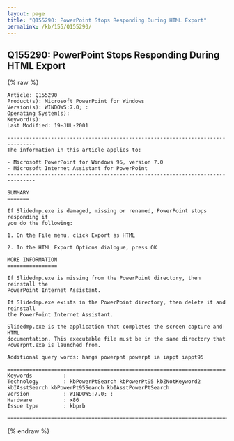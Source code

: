 ```yaml
---
layout: page
title: "Q155290: PowerPoint Stops Responding During HTML Export"
permalink: /kb/155/Q155290/
---
```


## Q155290: PowerPoint Stops Responding During HTML Export

{% raw %}

	Article: Q155290
	Product(s): Microsoft PowerPoint for Windows
	Version(s): WINDOWS:7.0; :
	Operating System(s): 
	Keyword(s): 
	Last Modified: 19-JUL-2001
	
	-------------------------------------------------------------------------------
	The information in this article applies to:
	
	- Microsoft PowerPoint for Windows 95, version 7.0 
	- Microsoft Internet Assistant for PowerPoint 
	-------------------------------------------------------------------------------
	
	SUMMARY
	=======
	
	If Slidedmp.exe is damaged, missing or renamed, PowerPoint stops responding if
	you do the following:
	
	1. On the File menu, click Export as HTML
	
	2. In the HTML Export Options dialogue, press OK
	
	MORE INFORMATION
	================
	
	If Slidedmp.exe is missing from the PowerPoint directory, then reinstall the
	PowerPoint Internet Assistant.
	
	If Slidedmp.exe exists in the PowerPoint directory, then delete it and reinstall
	the PowerPoint Internet Assistant.
	
	Slidedmp.exe is the application that completes the screen capture and HTML
	documentation. This executable file must be in the same directory that
	Powerpnt.exe is launched from.
	
	Additional query words: hangs powerpnt powerpt ia iappt iappt95
	
	======================================================================
	Keywords          :  
	Technology        : kbPowerPtSearch kbPowerPt95 kbZNotKeyword2 kbIAsstSearch kbPowerPt95Search kbIAsstPowerPtSearch
	Version           : WINDOWS:7.0; :
	Hardware          : x86
	Issue type        : kbprb
	
	=============================================================================
	

{% endraw %}
